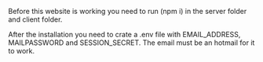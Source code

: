 Before this website is working you need to run (npm i) in the server folder and client folder.

After the installation you need to crate a .env file with EMAIL_ADDRESS, MAILPASSWORD and SESSION_SECRET.
The email must be an hotmail for it to work.
